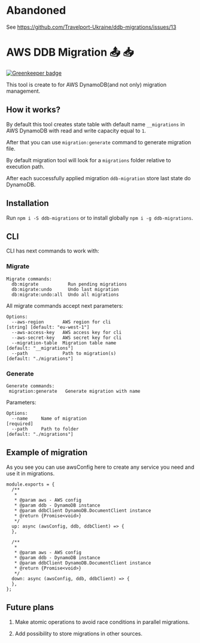 # Abandoned
See https://github.com/Travelport-Ukraine/ddb-migrations/issues/13

# AWS DDB Migration :outbox_tray: :inbox_tray:

[![Greenkeeper badge](https://badges.greenkeeper.io/Travelport-Ukraine/ddb-migration.svg)](https://greenkeeper.io/)

This tool is create to for AWS DynamoDB(and not only) migration management. 

## How it works?

By default this tool creates state table with default name `__migrations` in AWS DynamoDB with read and write capacity equal to `1`. 

After that you can use `migration:generate` command to generate migration file. 

By default migration tool will look for a `migrations` folder relative to execution path. 

After each successfully applied migration `ddb-migration` store last state do DynamoDB.

## Installation

Run `npm i -S ddb-migrations` or to install globally `npm i -g ddb-migrations`.

## CLI

CLI has next commands to work with:

### Migrate

```
Migrate commands:
  db:migrate           Run pending migrations
  db:migrate:undo      Undo last migration
  db:migrate:undo:all  Undo all migrations
```

All migrate commands accept next parameters:

```
Options:
  --aws-region       AWS region for cli                                                                               [string] [default: "eu-west-1"]
  --aws-access-key   AWS access key for cli
  --aws-secret-key   AWS secret key for cli
  --migration-table  Migration table name                                                                                   [default: "__migrations"]
  --path             Path to migration(s)                                                                                   [default: "./migrations"]
  ```
  
 ### Generate 
 
 ```
 Generate commands:
  migration:generate   Generate migration with name
```

Parameters:

```
Options:
  --name     Name of migration                                                                                                             [required]
  --path     Path to folder                                                                                                 [default: "./migrations"]
```

## Example of migration

As you see you can use awsConfig here to create any service you need and use it in migrations.

```
module.exports = {
  /**
   *
   * @param aws - AWS config
   * @param ddb - DynamoDB instance
   * @param ddbClient DynamoDB.DocumentClient instance
   * @return {Promise<void>}
   */
  up: async (awsConfig, ddb, ddbClient) => {
  },

  /**
   *
   * @param aws - AWS config
   * @param ddb - DynamoDB instance
   * @param ddbClient DynamoDB.DocumentClient instance
   * @return {Promise<void>}
   */
  down: async (awsConfig, ddb, ddbClient) => {
  },
};

```

## Future plans

1. Make atomic operations to avoid race conditions in parallel migrations.

2. Add possibility to store migrations in other sources.


